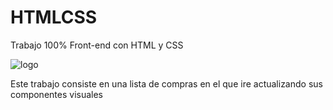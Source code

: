# HTMLCSS
Trabajo 100% Front-end con HTML y CSS

![logo](https://firebasestorage.googleapis.com/v0/b/alejovr09-5be4f.appspot.com/o/Diploma.png?alt=media&token=4444cf5f-d7f6-40ba-9682-90af72680123)

Este trabajo consiste en una lista de compras en el que ire actualizando sus componentes visuales
